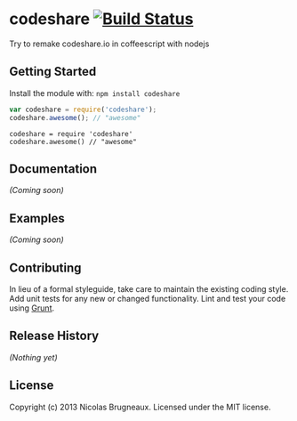 # codeshare [![Build Status](https://secure.travis-ci.org/nicolasbrugneaux/codeshare.png?branch=master)](http://travis-ci.org/nicolasbrugneaux/codeshare)

Try to remake codeshare.io in coffeescript with nodejs

## Getting Started
Install the module with: `npm install codeshare`

```javascript
var codeshare = require('codeshare');
codeshare.awesome(); // "awesome"
```

```coffee-script
codeshare = require 'codeshare'
codeshare.awesome() // "awesome"
```

## Documentation
_(Coming soon)_

## Examples
_(Coming soon)_

## Contributing
In lieu of a formal styleguide, take care to maintain the existing coding style. Add unit tests for any new or changed functionality. Lint and test your code using [Grunt](http://gruntjs.com/).

## Release History
_(Nothing yet)_

## License
Copyright (c) 2013 Nicolas Brugneaux. Licensed under the MIT license.
